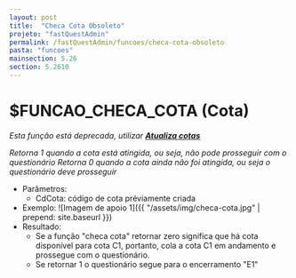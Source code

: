 ```yaml
---
layout: post
title:  "Checa Cota Obsoleto"
projeto: "fastQuestAdmin"
permalink: /fastQuestAdmin/funcoes/checa-cota-obsoleto
pasta: "funcoes"
mainsection: 5.26
section: 5.2610
---
```

# $FUNCAO_CHECA_COTA (Cota)
*Esta função está deprecada, utilizar **<a href="/fastQuestAdmin/funcoesv2/atualizaCotas">Atualiza cotas</a>***

*Retorna 1 quando a cota está atingida, ou seja, não pode prosseguir com o questionário*
*Retorna 0 quando a cota ainda não foi atingida, ou seja o questionário deve prosseguir*

- Parâmetros: 
    - CdCota: código de cota préviamente criada
- Exemplo:
![Imagem de apoio 1]({{ "/assets/img/checa-cota.jpg" | prepend: site.baseurl }})
- Resultado:
    - Se a função "checa cota" retornar zero significa que há cota disponível para cota C1, portanto, cola a cota C1 em andamento e prossegue com o questionário.
    - Se retornar 1 o questionário segue para o encerramento "E1"
